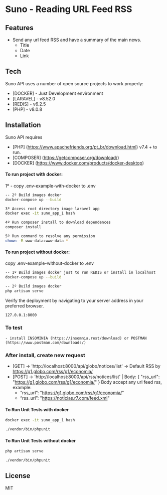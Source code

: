 # Suno - Reading URL Feed RSS 

## Features
- Send any url feed RSS and have a summary of the main news.
    - Title
    - Date
    - Link

## Tech

Suno API uses a number of open source projects to work properly:

- [DOCKER] - Just Development environment
- [LARAVEL] - v8.52.0
- [REDIS] - v6.2.5
- [PHP] - v8.0.8

## Installation

Suno API requires 
- [PHP] (https://www.apachefriends.org/pt_br/download.html) v7.4 + to run.
- [COMPOSER] (https://getcomposer.org/download/)
- [DOCKER] (https://www.docker.com/products/docker-desktop)


#### To run project with docker:
####
1º - copy .env-example-with-docker to .env
```sh
-- 2º Build images docker
docker-compose up --build 
```
```sh
3º Access root directory image laravel app
docker exec -it suno_app_1 bash
```
```sh
4º Run composer install to download dependences
composer install
```
```sh
5º Run command to resolve any permission
chown -R www-data:www-data *
```

#### To run project without docker:
copy .env-example-without-docker to .env
```sh
-- 1º Build images docker just to run REDIS or install in localhost
docker-compose up --build 
```
```sh
-- 2º Build images docker
php artisan serve 
```

Verify the deployment by navigating to your server address in
your preferred browser.
```sh
127.0.0.1:8000
```

### To test 
    - install INSOMINIA (https://insomnia.rest/download) or POSTMAN (https://www.postman.com/downloads/)

### After install, create new request
  - [GET] -> 'http://localhost:8000/api/globo/notices/list' ->  Default RSS by https://g1.globo.com/rss/g1/economia/
  - [POST] -> 'http://localhost:8000/api/rss/notices/list' | Body: { "rss_url": "https://g1.globo.com/rss/g1/economia/" }
  Body accept any url feed rss, example:
    - “rss_url”: "https://g1.globo.com/rss/g1/economia/"
    - “rss_url”: "https://noticias.r7.com/feed.xml"


#### To Run Unit Tests with docker
```sh
docker exec -it suno_app_1 bash
```
```sh
./vendor/bin/phpunit
```

#### To Run Unit Tests without docker
```sh
php artisan serve
```
```sh
./vendor/bin/phpunit
```

## License
MIT

